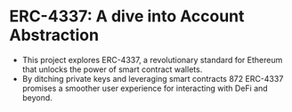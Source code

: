 # ERC-4337: A dive into Account Abstraction

- This project explores ERC-4337, a revolutionary standard for Ethereum that unlocks the power of smart contract wallets.
- By ditching private keys and leveraging smart contracts
  872 ERC-4337 promises a smoother user experience for interacting with DeFi and beyond.
